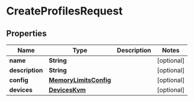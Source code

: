

# CreateProfilesRequest


## Properties

| Name | Type | Description | Notes |
|------------ | ------------- | ------------- | -------------|
|**name** | **String** |  |  [optional] |
|**description** | **String** |  |  [optional] |
|**config** | [**MemoryLimitsConfig**](MemoryLimitsConfig.md) |  |  [optional] |
|**devices** | [**DevicesKvm**](DevicesKvm.md) |  |  [optional] |



